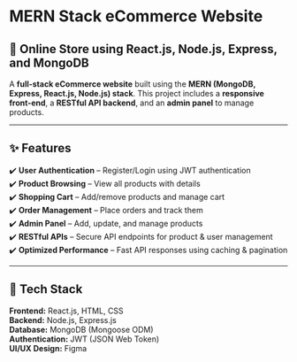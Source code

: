 # MERN Stack eCommerce Website

## 🛒 Online Store using React.js, Node.js, Express, and MongoDB

A **full-stack eCommerce website** built using the **MERN (MongoDB, Express, React.js, Node.js) stack**. This project includes a **responsive front-end**, a **RESTful API backend**, and an **admin panel** to manage products.

---

## ✨ Features

✔️ **User Authentication** – Register/Login using JWT authentication  
✔️ **Product Browsing** – View all products with details  
✔️ **Shopping Cart** – Add/remove products and manage cart  
✔️ **Order Management** – Place orders and track them  
✔️ **Admin Panel** – Add, update, and manage products  
✔️ **RESTful APIs** – Secure API endpoints for product & user management  
✔️ **Optimized Performance** – Fast API responses using caching & pagination  

---

## 🚀 Tech Stack

**Frontend:** React.js, HTML, CSS  
**Backend:** Node.js, Express.js  
**Database:** MongoDB (Mongoose ODM)  
**Authentication:** JWT (JSON Web Token)  
**UI/UX Design:** Figma   
